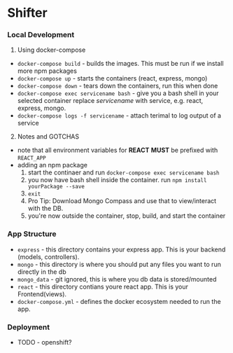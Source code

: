 # Shifter


### Local Development
1. Using docker-compose
  * `docker-compose build` - builds the images. This must be run if we install more npm packages
  * `docker-compose up` - starts the containers (react, express, mongo)
  * `docker-compose down` - tears down  the containers, run this when done
  * `docker-compose exec servicename bash` - give you a bash shell in your selected container replace *servicename* with service, e.g. react, express, mongo. 
  * `docker-compose logs -f servicename` - attach terimal to log output of a service

2. Notes and GOTCHAS
  * note that all environment variables for **REACT** **MUST** be prefixed with `REACT_APP`
  * adding an npm package
    1. start the continaer and run `docker-compose exec servicename bash`
    2. you now have bash shell inside the container. run `npm install yourPackage --save`
    3. `exit`
    4. Pro Tip: Download Mongo Compass and use that to view/interact with the DB. 
    5. you're now outside the container, stop, build, and start the container 


### App Structure
* `express` - this directory contains your express app. This is your backend (models, controllers).
* `mongo` - this directory is where you should put any files you want to run directly in the db
* `mongo_data` - git ignored, this is where you db data is stored/mounted
* `react` - this directory contians youre react app. This is your Frontend(views).
* `docker-compose.yml` - defines the docker ecosystem needed to run the app. 


### Deployment
* TODO - openshift?